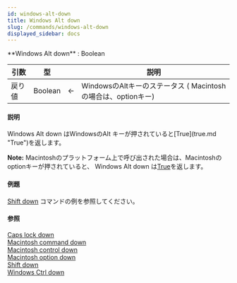 ```yaml
---
id: windows-alt-down
title: Windows Alt down
slug: /commands/windows-alt-down
displayed_sidebar: docs
---
```


<!--REF #_command_.Windows Alt down.Syntax-->**Windows Alt down**  : Boolean<!-- END REF-->
<!--REF #_command_.Windows Alt down.Params-->
| 引数 | 型 |  | 説明 |
| --- | --- | --- | --- |
| 戻り値 | Boolean | &#8592; | WindowsのAltキーのステータス ( Macintoshの場合は、optionキー) |

<!-- END REF-->

#### 説明 

<!--REF #_command_.Windows Alt down.Summary-->Windows Alt down はWindowsのAlt キーが押されていると[True](true.md "True")を返します。<!-- END REF-->

**Note:** Macintoshのプラットフォーム上で呼び出された場合は、Macintoshのoptionキーが押されていると、 Windows Alt down は[True](true.md "True")を返します。

#### 例題 

[Shift down](shift-down.md "Shift down") コマンドの例を参照してください。

#### 参照 

[Caps lock down](caps-lock-down.md)  
[Macintosh command down](macintosh-command-down.md)  
[Macintosh control down](macintosh-control-down.md)  
[Macintosh option down](macintosh-option-down.md)  
[Shift down](shift-down.md)  
[Windows Ctrl down](windows-ctrl-down.md)  